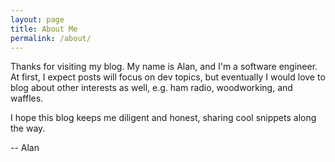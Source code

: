 ```yaml
---
layout: page
title: About Me
permalink: /about/
---
```


Thanks for visiting my blog. My name is Alan, and I'm a software engineer. At first, I expect posts will focus on dev topics, but eventually I would love to blog about other interests as well, e.g. ham radio, woodworking, and waffles.

I hope this blog keeps me diligent and honest, sharing cool snippets along the way.

-- Alan
